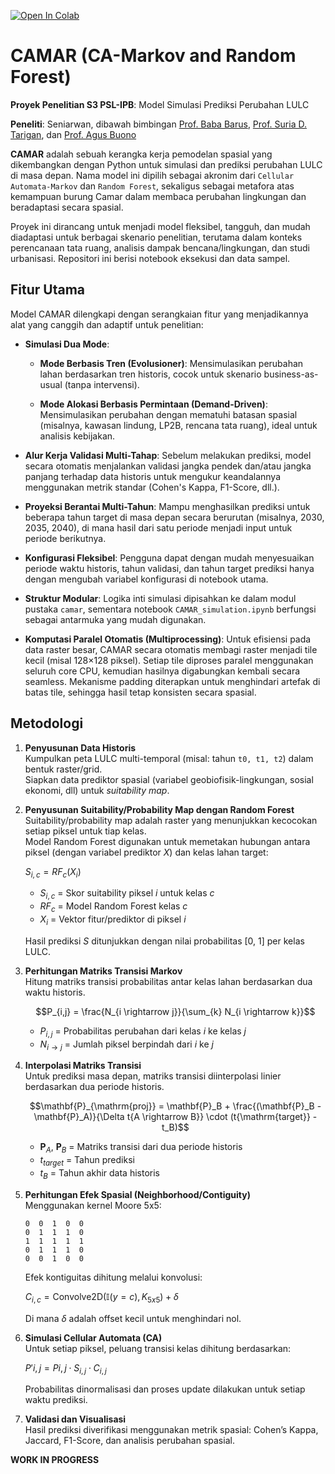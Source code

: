 [![Open In Colab](https://colab.research.google.com/assets/colab-badge.svg)](https://colab.research.google.com/drive/xxxxxx#offline=true&sandboxMode=true)
# CAMAR (CA-Markov and Random Forest)
**Proyek Penelitian S3 PSL-IPB**: Model Simulasi Prediksi Perubahan LULC

**Peneliti**: Seniarwan, dibawah bimbingan [Prof. Baba Barus](https://scholar.google.co.id/citations?hl=id&user=zOtjie8AAAAJ), [Prof. Suria D. Tarigan](https://scholar.google.com/citations?user=ukdzSPsAAAAJ&hl=id&oi=ao), dan [Prof. Agus Buono](https://scholar.google.com/citations?user=CDIv9k0AAAAJ&hl=en)

**CAMAR** adalah sebuah kerangka kerja pemodelan spasial yang dikembangkan dengan Python untuk simulasi dan prediksi perubahan LULC di masa depan. Nama model ini dipilih sebagai akronim dari `Cellular Automata-Markov` dan `Random Forest`, sekaligus sebagai metafora atas kemampuan burung Camar dalam membaca perubahan lingkungan dan beradaptasi secara spasial.

Proyek ini dirancang untuk menjadi model fleksibel, tangguh, dan mudah diadaptasi untuk berbagai skenario penelitian, terutama dalam konteks perencanaan tata ruang, analisis dampak bencana/lingkungan, dan studi urbanisasi. Repositori ini berisi notebook eksekusi dan data sampel.

## Fitur Utama
Model CAMAR dilengkapi dengan serangkaian fitur yang menjadikannya alat yang canggih dan adaptif untuk penelitian:

- **Simulasi Dua Mode**:

   - **Mode Berbasis Tren (Evolusioner)**: Mensimulasikan perubahan lahan berdasarkan tren historis, cocok untuk skenario business-as-usual (tanpa intervensi).
   
   - **Mode Alokasi Berbasis Permintaan (Demand-Driven)**: Mensimulasikan perubahan dengan mematuhi batasan spasial (misalnya, kawasan lindung, LP2B, rencana tata ruang), ideal untuk analisis kebijakan.

- **Alur Kerja Validasi Multi-Tahap**: Sebelum melakukan prediksi, model secara otomatis menjalankan validasi jangka pendek dan/atau jangka panjang terhadap data historis untuk mengukur keandalannya menggunakan metrik standar (Cohen's Kappa, F1-Score, dll.).

- **Proyeksi Berantai Multi-Tahun**: Mampu menghasilkan prediksi untuk beberapa tahun target di masa depan secara berurutan (misalnya, 2030, 2035, 2040), di mana hasil dari satu periode menjadi input untuk periode berikutnya.

- **Konfigurasi Fleksibel**: Pengguna dapat dengan mudah menyesuaikan periode waktu historis, tahun validasi, dan tahun target prediksi hanya dengan mengubah variabel konfigurasi di notebook utama.

- **Struktur Modular**: Logika inti simulasi dipisahkan ke dalam modul pustaka `camar`, sementara notebook `CAMAR_simulation.ipynb` berfungsi sebagai antarmuka yang mudah digunakan.

- **Komputasi Paralel Otomatis (Multiprocessing)**: Untuk efisiensi pada data raster besar, CAMAR secara otomatis membagi raster menjadi tile kecil (misal 128×128 piksel). Setiap tile diproses paralel menggunakan seluruh core CPU, kemudian hasilnya digabungkan kembali secara seamless. Mekanisme padding diterapkan untuk menghindari artefak di batas tile, sehingga hasil tetap konsisten secara spasial.

## Metodologi

1. **Penyusunan Data Historis**  
   Kumpulkan peta LULC multi-temporal (misal: tahun `t0, t1, t2`) dalam bentuk raster/grid.  
   Siapkan data prediktor spasial (variabel geobiofisik-lingkungan, sosial ekonomi, dll) untuk *suitability map*.
   
2. **Penyusunan Suitability/Probability Map dengan Random Forest**  
   Suitability/probability map adalah raster yang menunjukkan kecocokan setiap piksel untuk tiap kelas.  
   Model Random Forest digunakan untuk memetakan hubungan antara piksel (dengan variabel prediktor $X$) dan kelas lahan target:

   $S_{i, c} = RF_c(X_i)$
   
   - $S_{i, c}$ = Skor suitability piksel $i$ untuk kelas $c$  
   - $RF_c$ = Model Random Forest kelas $c$  
   - $X_i$ = Vektor fitur/prediktor di piksel $i$
   
   Hasil prediksi $S$ ditunjukkan dengan nilai probabilitas [0, 1] per kelas LULC.   

3. **Perhitungan Matriks Transisi Markov**  
   Hitung matriks transisi probabilitas antar kelas lahan berdasarkan dua waktu historis.  
      
   $$P_{i,j} = \frac{N_{i \rightarrow j}}{\sum_{k} N_{i \rightarrow k}}$$
   
   - $P_{i,j}$ = Probabilitas perubahan dari kelas $i$ ke kelas $j$  
   - $N_{i \rightarrow j}$ = Jumlah piksel berpindah dari $i$ ke $j$

4. **Interpolasi Matriks Transisi**  
   Untuk prediksi masa depan, matriks transisi diinterpolasi linier berdasarkan dua periode historis.
     
   $$\mathbf{P}_{\mathrm{proj}} = \mathbf{P}_B + \frac{(\mathbf{P}_B - \mathbf{P}_A)}{\Delta t{A \rightarrow B}} \cdot (t{\mathrm{target}} - t_B)$$
   
   - $\mathbf{P}_A$, $\mathbf{P}_B$ = Matriks transisi dari dua periode historis  
   - $t_{target}$ = Tahun prediksi  
   - $t_B$ = Tahun akhir data historis

5. **Perhitungan Efek Spasial (Neighborhood/Contiguity)**  
   Menggunakan kernel Moore 5x5:

   ```
   0  0  1  0  0 
   0  1  1  1  0
   1  1  1  1  1
   0  1  1  1  0
   0  0  1  0  0
   ```


   Efek kontiguitas dihitung melalui konvolusi:
   
   $C_{i,c} = \text{Convolve2D}(\mathbb{I}(y = c), K_{5x5}) + \delta$
   
   Di mana $\delta$ adalah offset kecil untuk menghindari nol.

6. **Simulasi Cellular Automata (CA)**  
   Untuk setiap piksel, peluang transisi kelas dihitung berdasarkan:
   
   $P'{i,j} = P{i,j} \cdot S_{i,j} \cdot C_{i,j}$

   Probabilitas dinormalisasi dan proses update dilakukan untuk setiap waktu prediksi.

7. **Validasi dan Visualisasi**  
   Hasil prediksi diverifikasi menggunakan metrik spasial: Cohen’s Kappa, Jaccard, F1-Score, dan analisis perubahan spasial.

 **WORK IN PROGRESS**
